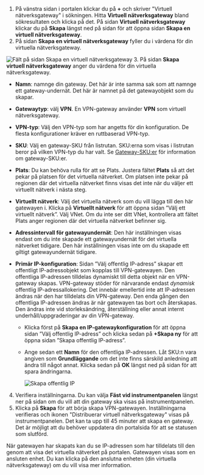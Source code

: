 1. På vänstra sidan i portalen klickar du på **+** och skriver "Virtuell nätverksgateway" i sökningen. Hitta **Virtuell nätverksgateway** bland sökresultaten och klicka på det. På sidan **Virtuell nätverksgateway** klickar du på **Skapa** längst ned på sidan för att öppna sidan **Skapa en virtuell nätverksgateway**.
2. På sidan **Skapa en virtuell nätverksgateway** fyller du i värdena för din virtuella nätverksgateway.

  ![Fält på sidan Skapa en virtuell nätverksgateway](./media/vpn-gateway-add-gw-p2s-rm-portal-include/p2sgw.png "Fält på sidan Skapa en virtuell nätverksgateway")
3. På sidan **Skapa virtuell nätverksgateway** anger du värdena för din virtuella nätverksgateway.

  - **Namn**: namnge din gateway. Det här är inte samma sak som att namnge ett gateway-undernät. Det här är namnet på det gatewayobjekt som du skapar.
  - **Gatewaytyp**: välj **VPN**. En VPN-gateway använder **VPN** som virtuell nätverksgateway. 
  - **VPN-typ**: Välj den VPN-typ som har angetts för din konfiguration. De flesta konfigurationer kräver en ruttbaserad VPN-typ.
  - **SKU**: Välj en gateway-SKU från listrutan. SKU:erna som visas i listrutan beror på vilken VPN-typ du har valt. Se [Gateway-SKU:er](../articles/vpn-gateway/vpn-gateway-about-vpn-gateway-settings.md#gwsku) för information om gateway-SKU:er.
  - **Plats**: Du kan behöva rulla för att se Plats. Justera fältet **Plats** så att det pekar på platsen för det virtuella nätverket. Om platsen inte pekar på regionen där det virtuella nätverket finns visas det inte när du väljer ett virtuellt nätverk i nästa steg.
  - **Virtuellt nätverk**: Välj det virtuella nätverk som du vill lägga till den här gatewayen i. Klicka på **Virtuellt nätverk** för att öppna sidan ”Välj ett virtuellt nätverk”. Välj VNet. Om du inte ser ditt VNet, kontrollera att fältet Plats anger regionen där det virtuella nätverket befinner sig.
  - **Adressintervall för gatewayundernät**: Den här inställningen visas endast om du inte skapade ett gatewayundernät för det virtuella nätverket tidigare. Den här inställningen visas inte om du skapade ett giltigt gatewayundernät tidigare.
  - **Primär IP-konfiguration**: Sidan ”Välj offentlig IP-adress” skapar ett offentligt IP-adressobjekt som kopplas till VPN-gatewayen. Den offentliga IP-adressen tilldelas dynamiskt till detta objekt när en VPN-gateway skapas. VPN-gateway stöder för närvarande endast *dynamisk* offentlig IP-adressallokering. Det innebär emellertid inte att IP-adressen ändras när den har tilldelats din VPN-gateway. Den enda gången den offentliga IP-adressen ändras är när gatewayen tas bort och återskapas. Den ändras inte vid storleksändring, återställning eller annat internt underhåll/uppgraderingar av din VPN-gateway.

    - Klicka först på **Skapa en IP-gatewaykonfiguration** för att öppna sidan ”Välj offentlig IP-adress” och klicka sedan på **+Skapa ny** för att öppna sidan ”Skapa offentlig IP-adress”.
    - Ange sedan ett **Namn** för den offentliga IP-adressen. Låt SKU:n vara angiven som **Grundläggande** om det inte finns särskild anledning att ändra till något annat. Klicka sedan på **OK** längst ned på sidan för att spara ändringarna.

      ![Skapa offentlig IP](./media/vpn-gateway-add-gw-s2s-rm-portal-include/gwip.png "Skapa offentlig IP")

4. Verifiera inställningarna. Du kan välja **Fäst vid instrumentpanelen** längst ner på sidan om du vill att din gateway ska visas på instrumentpanelen. 
5. Klicka på **Skapa** för att börja skapa VPN-gatewayen. Inställningarna verifieras och ikonen "Distribuerar virtuell nätverksgateway" visas på instrumentpanelen. Det kan ta upp till 45 minuter att skapa en gateway. Det är möjligt att du behöver uppdatera din portalsida för att se statusen som slutförd.

När gatewayen har skapats kan du se IP-adressen som har tilldelats till den genom att visa det virtuella nätverket på portalen. Gatewayen visas som en ansluten enhet. Du kan klicka på den anslutna enheten (din virtuella nätverksgateway) om du vill visa mer information.